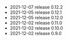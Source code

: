 - 2021-12-07	release 0.12.2
- 2021-12-05	release 0.12.1
- 2021-12-05	release 0.12.0
- 2021-12-02	release 0.11.0
- 2021-12-02	release 0.10.0
- 2021-12-02	release 0.9.0
